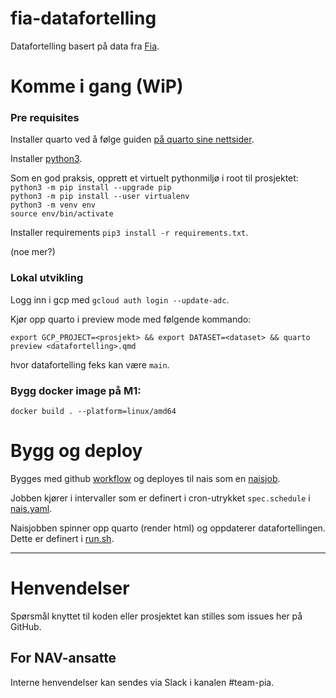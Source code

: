 fia-datafortelling
================

Datafortelling basert på data fra [Fia](https://github.com/navikt/lydia-api).

# Komme i gang (WiP)

### Pre requisites

Installer quarto ved å følge guiden [på quarto sine nettsider](https://quarto.org/docs/get-started/).

Installer [python3](https://www.python.org/downloads/).

Som en god praksis, opprett et virtuelt pythonmiljø i root til prosjektet:\
`python3 -m pip install --upgrade pip`\
`python3 -m pip install --user virtualenv`\
`python3 -m venv env`\
`source env/bin/activate`

Installer requirements `pip3 install -r requirements.txt`.

(noe mer?)

### Lokal utvikling

Logg inn i gcp med `gcloud auth login --update-adc`.

Kjør opp quarto i preview mode med følgende kommando:

`export GCP_PROJECT=<prosjekt> && export DATASET=<dataset> && quarto preview <datafortelling>.qmd`

hvor datafortelling feks kan være `main`.

### Bygg docker image på M1:

`docker build . --platform=linux/amd64`


# Bygg og deploy

Bygges med github [workflow](.github/workflows/deploy.yml) og deployes til nais som en [naisjob](.nais/nais.yaml).

Jobben kjører i intervaller som er definert i cron-utrykket `spec.schedule` i [nais.yaml](.nais/nais.yaml).

Naisjobben spinner opp quarto (render html) og oppdaterer datafortellingen.
Dette er definert i [run.sh](run.sh).

---

# Henvendelser

Spørsmål knyttet til koden eller prosjektet kan stilles som issues her på GitHub.


## For NAV-ansatte

Interne henvendelser kan sendes via Slack i kanalen #team-pia.